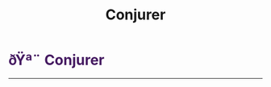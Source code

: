 ﻿---
lang: en-US
title: Conjurer
prev:
next:
---

# <font color="#451a61">ðŸª¨ <b>Conjurer</b></font> <Badge text="Killing" type="tip" vertical="middle"/>
---

